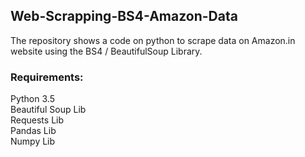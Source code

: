 ## Web-Scrapping-BS4-Amazon-Data
The repository shows a code on python to scrape data on Amazon.in website using the BS4 / BeautifulSoup Library.

### Requirements:
Python 3.5   
Beautiful Soup Lib   
Requests Lib   
Pandas Lib   
Numpy Lib   
